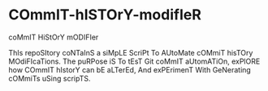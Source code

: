 # COmmIT-hISTOrY-modifIeR
coMmIT HiStOrY mODIFIer

ThIs repoSItory coNTaInS a siMpLE ScriPt To AUtoMate cOMmiT hisTOry MOdiFIcaTions. The puRPose iS To tEsT Git coMmIT aUtomATiOn, exPlORE how COmmIT hIstorY can bE aLTerEd, And exPErimenT With GeNerating cOMmiTs uSing scripTS.
